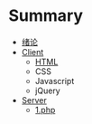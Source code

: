 # Summary

* [绪论](README.md)
* [Client](qian_duan.md)
   * [HTML](1.javascript.md)
   * CSS
   * Javascript
   * jQuery
* [Server](hou_duan.md)
   * [1.php](1.php.md)

